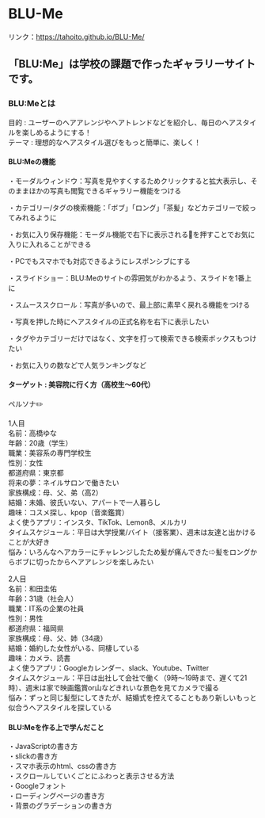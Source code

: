 # BLU-Me

リンク：https://tahoito.github.io/BLU-Me/
<h2>「BLU:Me」は学校の課題で作ったギャラリーサイトです。</h2>

<h3>BLU:Meとは</h3>
<p>目的 : ユーザーのヘアアレンジやヘアトレンドなどを紹介し、毎日のヘアスタイルを楽しめるようにする！<br>
テーマ : 理想的なヘアスタイル選びをもっと簡単に、楽しく！<br></p>

<h4>BLU:Meの機能</h4>
<p>・モーダルウィンドウ：写真を見やすくするためクリックすると拡大表示し、そのままほかの写真も閲覧できるギャラリー機能をつける<p>
<p>・カテゴリー/タグの検索機能：「ボブ」「ロング」「茶髪」などカテゴリーで絞ってみれるように</p>
<p>・お気に入り保存機能：モーダル機能で右下に表示される🤍を押すことでお気に入りに入れることができる</p>
<p>・PCでもスマホでも対応できるようにレスポンシブにする</p>
<p>・スライドショー：BLU:Meのサイトの雰囲気がわかるよう、スライドを1番上に</p>
<p>・スムーススクロール：写真が多いので、最上部に素早く戻れる機能をつける</p>
<p>・写真を押した時にヘアスタイルの正式名称を右下に表示したい</p>
<p>・タグやカテゴリーだけではなく、文字を打って検索できる検索ボックスもつけたい</p>
<p>・お気に入りの数などで人気ランキングなど</p>


<h4>ターゲット : 美容院に行く方（高校生〜60代）</h4>
<p>ペルソナ✏️ </p>
<p>1人目<br>
名前：高橋ゆな<br>
年齢：20歳（学生）<br>
職業：美容系の専門学校生<br>
性別：女性<br>
都道府県：東京都<br>
将来の夢：ネイルサロンで働きたい<br>
家族構成：母、父、弟（高2）<br>
結婚：未婚、彼氏いない、アパートで一人暮らし<br>
趣味：コスメ探し、kpop（音楽鑑賞）<br>
よく使うアプリ：インスタ、TikTok、Lemon8、メルカリ<br>
タイムスケジュール：平日は大学授業/バイト（接客業）、週末は友達と出かけることが大好き<br>
悩み：いろんなヘアカラーにチャレンジしたため髪が痛んできた⇨髪をロングからボブに切ったからヘアアレンジを楽しみたい<br></p>

<p>2人目<br>
名前：和田圭佑<br>
年齢：31歳（社会人）<br>
職業：IT系の企業の社員<br>
性別：男性<br>
都道府県：福岡県<br>
家族構成：母、父、姉（34歳）<br>
結婚：婚約した女性がいる、同棲している<br>
趣味：カメラ、読書<br>
よく使うアプリ：Googleカレンダー、slack、Youtube、Twitter<br>
タイムスケジュール：平日は出社して会社で働く（9時〜19時まで、遅くて21時）、週末は家で映画鑑賞or山などきれいな景色を見てカメラで撮る<br>
悩み：ずっと同じ髪型にしてきたが、結婚式を控えてることもあり新しいもっと似合うヘアスタイルを探している<br></p>

<h4>BLU:Meを作る上で学んだこと</h4>
<p>・JavaScriptの書き方<br>
・slickの書き方<br>
・スマホ表示のhtml、cssの書き方<br>
・スクロールしていくごとにふわっと表示させる方法<br>
・Googleフォント<br>
・ローディングページの書き方<br>
・背景のグラデーションの書き方</p>
